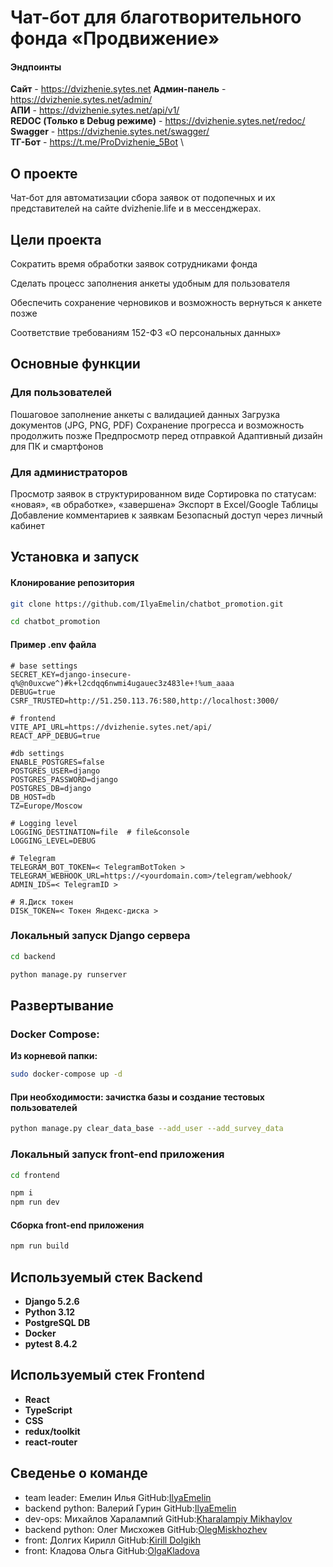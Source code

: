 # Чат-бот для благотворительного фонда «Продвижение»

#### Эндпоинты
**Сайт** - https://dvizhenie.sytes.net
**Админ-панель** - https://dvizhenie.sytes.net/admin/ \
**АПИ** - https://dvizhenie.sytes.net/api/v1/ \
**REDOC (Только в Debug режиме)** - https://dvizhenie.sytes.net/redoc/ \
**Swagger** - https://dvizhenie.sytes.net/swagger/ \
**ТГ-Бот** - https://t.me/ProDvizhenie_5Bot \

## О проекте
Чат-бот для автоматизации сбора заявок от подопечных и их представителей на сайте dvizhenie.life и в мессенджерах.

## Цели проекта
Сократить время обработки заявок сотрудниками фонда

Сделать процесс заполнения анкеты удобным для пользователя

Обеспечить сохранение черновиков и возможность вернуться к анкете позже

Соответствие требованиям 152-ФЗ «О персональных данных»

## Основные функции
### Для пользователей

Пошаговое заполнение анкеты с валидацией данных
Загрузка документов (JPG, PNG, PDF)
Сохранение прогресса и возможность продолжить позже
Предпросмотр перед отправкой
Адаптивный дизайн для ПК и смартфонов

### Для администраторов

Просмотр заявок в структурированном виде
Сортировка по статусам: «новая», «в обработке», «завершена»
Экспорт в Excel/Google Таблицы
Добавление комментариев к заявкам
Безопасный доступ через личный кабинет

## Установка и запуск

#### Клонирование репозитория

```bash
git clone https://github.com/IlyaEmelin/chatbot_promotion.git
```
```bash
cd chatbot_promotion
```
#### Пример .env файла
```
# base settings
SECRET_KEY=django-insecure-q%@n0uxcwe^)#k+l2cdqq6nwmi4ugauec3z483le+!%um_aaaa
DEBUG=true
CSRF_TRUSTED=http://51.250.113.76:580,http://localhost:3000/

# frontend
VITE_API_URL=https://dvizhenie.sytes.net/api/
REACT_APP_DEBUG=true

#db settings
ENABLE_POSTGRES=false
POSTGRES_USER=django
POSTGRES_PASSWORD=django
POSTGRES_DB=django
DB_HOST=db
TZ=Europe/Moscow

# Logging level
LOGGING_DESTINATION=file  # file&console
LOGGING_LEVEL=DEBUG

# Telegram
TELEGRAM_BOT_TOKEN=< TelegramBotToken >
TELEGRAM_WEBHOOK_URL=https://<yourdomain.com>/telegram/webhook/
ADMIN_IDS=< TelegramID >

# Я.Диск токен
DISK_TOKEN=< Токен Яндекс-диска >
```
### Локальный запуск Django сервера
```bash
cd backend
```
```bash
python manage.py runserver
```

## Развертывание

### Docker Compose:

**Из корневой папки:**

```bash
sudo docker-compose up -d
```

#### При необходимости: зачистка базы и создание тестовых пользователей
```bash
python manage.py clear_data_base --add_user --add_survey_data
```

### Локальный запуск front-end приложения
```bash
cd frontend
```
```bash
npm i
npm run dev
```
#### Сборка front-end приложения

```bash
npm run build
```

## Используемый стек Backend
* **Django 5.2.6**
* **Python 3.12**
* **PostgreSQL DB**
* **Docker**
* **pytest 8.4.2**

## Используемый стек Frontend

* **React**
* **TypeScript**
* **CSS**
* **redux/toolkit**
* **react-router**

## Сведенье о команде 
- team leader: Емелин Илья GitHub:[IlyaEmelin](https://github.com/IlyaEmelin)
- backend python: Валерий Гурин GitHub:[IlyaEmelin](https://github.com/IlyaEmelin)
- dev-ops: Михайлов Харалампий GitHub:[Kharalampiy Mikhaylov](https://github.com/HarisNvr)
- backend python: Олег Мисхожев GitHub:[OlegMiskhozhev](https://github.com/OlegMiskhozhev)
- front: Долгих Кирилл  GitHub:[Kirill Dolgikh](https://github.com/nonncal)
- front: Кладова Ольга GitHub:[OlgaKladova](https://github.com/OlgaKladova)